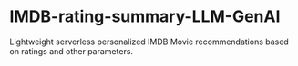 # IMDB-rating-summary-LLM-GenAI
Lightweight serverless personalized IMDB Movie recommendations based on ratings and other parameters.

